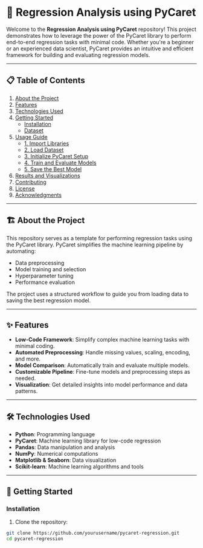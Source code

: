 # 🧠 Regression Analysis using PyCaret

Welcome to the **Regression Analysis using PyCaret** repository! This project demonstrates how to leverage the power of the PyCaret library to perform end-to-end regression tasks with minimal code. Whether you're a beginner or an experienced data scientist, PyCaret provides an intuitive and efficient framework for building and evaluating regression models.

---

## 📋 Table of Contents

1. [About the Project](#about-the-project)
2. [Features](#features)
3. [Technologies Used](#technologies-used)
4. [Getting Started](#getting-started)
    - [Installation](#installation)
    - [Dataset](#dataset)
5. [Usage Guide](#usage-guide)
    - [1. Import Libraries](#1-import-libraries)
    - [2. Load Dataset](#2-load-dataset)
    - [3. Initialize PyCaret Setup](#3-initialize-pycaret-setup)
    - [4. Train and Evaluate Models](#4-train-and-evaluate-models)
    - [5. Save the Best Model](#5-save-the-best-model)
6. [Results and Visualizations](#results-and-visualizations)
7. [Contributing](#contributing)
8. [License](#license)
9. [Acknowledgments](#acknowledgments)

---

## 🏗️ About the Project

This repository serves as a template for performing regression tasks using the PyCaret library. PyCaret simplifies the machine learning pipeline by automating:
- Data preprocessing
- Model training and selection
- Hyperparameter tuning
- Performance evaluation

The project uses a structured workflow to guide you from loading data to saving the best regression model.

---

## ✨ Features

- **Low-Code Framework**: Simplify complex machine learning tasks with minimal coding.
- **Automated Preprocessing**: Handle missing values, scaling, encoding, and more.
- **Model Comparison**: Automatically train and evaluate multiple models.
- **Customizable Pipeline**: Fine-tune models and preprocessing steps as needed.
- **Visualization**: Get detailed insights into model performance and data patterns.

---

## 🛠️ Technologies Used

- **Python**: Programming language
- **PyCaret**: Machine learning library for low-code regression
- **Pandas**: Data manipulation and analysis
- **NumPy**: Numerical computations
- **Matplotlib & Seaborn**: Data visualization
- **Scikit-learn**: Machine learning algorithms and tools

---

## 🚀 Getting Started

### Installation

1. Clone the repository:

```bash
git clone https://github.com/yourusername/pycaret-regression.git
cd pycaret-regression
